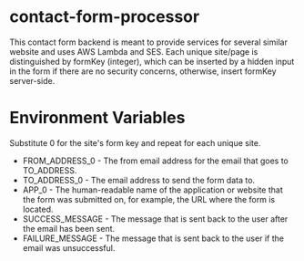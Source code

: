 # contact-form-processor

This contact form backend is meant to provide services for several similar website and uses AWS Lambda and SES. Each unique site/page is distinguished by formKey (integer), which can be inserted by a hidden input in the form <input id="formKey" name="formKey" type="hidden" value="FORM-KEY-HERE"> if there are no security concerns, otherwise, insert formKey server-side.

# Environment Variables
Substitute 0 for the site's form key and repeat for each unique site.
* FROM_ADDRESS_0 - The from email address for the email that goes to TO_ADDRESS.
* TO_ADDRESS_0 - The email address to send the form data to.
* APP_0 - The human-readable name of the application or website that the form was submitted on, for example, the URL where the form is located.
* SUCCESS_MESSAGE - The message that is sent back to the user after the email has been sent.
* FAILURE_MESSAGE - The message that is sent back to the user if the email was unsuccessful.

